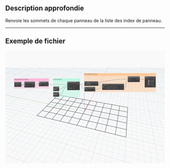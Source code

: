 ## Description approfondie
Renvoie les sommets de chaque panneau de la liste des index de panneau.
___
## Exemple de fichier

![GetPanelVertices](./Autodesk.DesignScript.Geometry.PanelSurface.GetPanelVertices_img.jpg)
